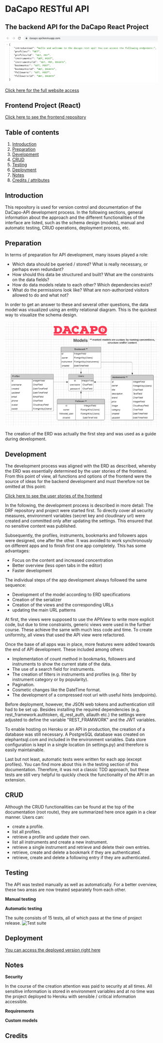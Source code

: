 # DaCapo RESTful API
## The backend API for the DaCapo React Project

![Overview of the DaCapo-API](./static/img/documentation/root-route.png  "Overview of the DaCapo-API")

[Click here for the full website access](https://dacapo-api.herokuapp.com/)



## Frontend Project (React)
[Click here to see the frontend repository](https://)


## Table of contents
1. [Introduction](#introduction) 
2. [Preparation](#preparation)
3. [Development](#development)
4. [CRUD](#crud)
5. [Testing](#testing)
6. [Deployment](#deployment) 
7. [Notes](#notes) 
8. [Credits / attributes](#credits) 



## Introduction 
This repository is used for version control and documentation of the DaCapo-API development process. In the following sections, general information about the approach and the different functionalities of the interface are listed, such as the schema design (models), manual and automatic testing, CRUD operations, deployment process, etc. 

## Preparation
In terms of preparation for API development, many issues played a role: 
* Which data should be queried / stored? What is really necessary, or perhaps even redundant? 
* How should this data be structured and built? What are the constraints on the data fields? 
* How do data models relate to each other? Which dependencies exist? 
* What do the permissions look like? What are non-authorized visitors allowed to do and what not? 

In order to get an answer to these and several other questions, the data model was visualized using an entity relational diagram. This is the quickest way to visualize the schema design.

![ERD of the DaCapo-API](./static/img/documentation/erd-dacapo-api.png  "ERD of the DaCapo-API")

The creation of the ERD was actually the first step and was used as a guide during development. 
 
## Development

The development process was aligned with the ERD as described, whereby the ERD was essentially determined by the user stories of the frontend. From this point of view, all functions and options of the frontend were the source of ideas for the backend development and must therefore not be omitted at this point: 

[Click here to see the user stories of the frontend](https://)

In the following, the development process is described in more detail: 
The DRF repository and project were started first. To directly cover all security measures, environment variables (secret key and cloudinary url) were created and committed only after updating the settings. This ensured that no sensitive content was published. 

Subsequently, the profiles, instruments, bookmarks and followers apps were designed, one after the other. It was avoided to work synchronously on different apps and to finish first one app completely. This has some advantages: 
* Focus on the content and increased concentration
* Better overview (less open tabs in the editor)
* Faster development

The individual steps of the app development always followed the same sequence: 
* Development of the model according to ERD specifications
* Creation of the serializer
* Creation of the views and the corresponding URLs
* updating the main URL patterns

At first, the views were supposed to use the APIView to write more explicit code, but due to time constraints, generic views were used in the further course. These achieve the same with much less code and time. To create uniformity, all views that used the API view were refactored. 


Once the base of all apps was in place, more features were added towards the end of API development. These included among others: 
- Implementation of count method in bookmarks, followers and instruments to show the current state of the data.
- The use of a search field for instruments.
- The creation of filters in instruments and profiles (e.g. filter by instrument category or by popularity).
- Pagination.
- Cosmetic changes like the DateTime format.
- The development of a compressed root url with useful hints (endpoints). 

Before deployment, however, the JSON web tokens and authentication still had to be set up. 
Besides installing the required dependencies (e.g. rest_framework.authtoken, dj_rest_auth, allauth etc.) the settings were adjusted to define the variable "REST_FRAMWORK" and the JWT variables. 

To enable hosting on Heroku or an API in production, the creation of a database was still necessary. A PostgreSQL database was created on elephantsql.com and included in the environment variables. Data store configuration is kept in a single location (in settings.py) and therefore is easily maintainable.

Last but not least, automatic tests were written for each app (except profiles). You can find more about this in the testing section of this documentation. Therefore, it was not a classic TDD approach, but these tests are still very helpful to quickly check the functionality of the API in an extension. 


## CRUD

Although the CRUD functionalities can be found at the top of the documentation (root route), they are summarized here once again in a clear manner. Users can: 

- create a profile.
- list all profiles.
- retrieve a profile and update their own.
- list all instruments and create a new instrument.
- retrieve a single instrument and retrieve and delete their own entries. 
- retrieve, create and delete a bookmark if they are authenticated.
- retrieve, create and delete a following entry if they are authenticated. 


## Testing 

The API was tested manually as well as automatically. For a better overview, these two areas are now treated separately from each other. 

**Manual testing**



**Automatic testing**


The suite consists of 15 tests, all of which pass at the time of project release.
![Test suite](./  "Test suite")


## Deployment 


[You can access the deployed version right here](https://)


## Notes

**Security**

In the course of the creation attention was paid to security at all times. All sensitive information is stored in environment variables and at no time was the project deployed to Heroku with sensible / critical information accessible. 

**Requirements**




**Custom models**




## Credits
